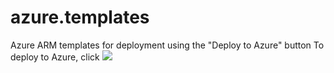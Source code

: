 # azure.templates

Azure ARM templates for deployment using the "Deploy to Azure" button
To deploy to Azure, click <img src="https://aka.ms/deploytoazurebutton"/>
